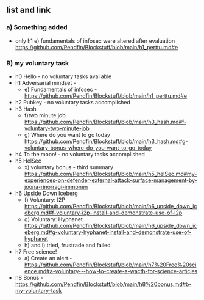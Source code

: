 ## list and link
### a) Something added 
 - only h1 e) fundamentals of infosec were altered after evaluation https://github.com/Pendfin/Blockstuff/blob/main/h1_perttu.md#e

### B) my voluntary task
 - h0 Hello - no voluntary tasks available
 - h1 Adversarial mindset -
   - e) Fundamentals of infosec - https://github.com/Pendfin/Blockstuff/blob/main/h1_perttu.md#e 
 - h2 Pubkey - no voluntary tasks accomplished 
 - h3 Hash
   - f)two minute job https://github.com/Pendfin/Blockstuff/blob/main/h3_hash.md#f-voluntary-two-minute-job
   - g) Where do you want to go today https://github.com/Pendfin/Blockstuff/blob/main/h3_hash.md#g-voluntary-bonus-where-do-you-want-to-go-today
 - h4 To the moon! - no voluntary tasks accomplished
 - h5 HelSec
   - x) voluntary bonus - third summary https://github.com/Pendfin/Blockstuff/blob/main/h5_helSec.md#my-experiences-on-defender-external-attack-surface-management-by-joona-rinorragi-immonen
 - h6 Upside Down Iceberg
   - f) Voluntary: I2P https://github.com/Pendfin/Blockstuff/blob/main/h6_upside_down_iceberg.md#f-voluntary-i2p-install-and-demonstrate-use-of-i2p
   - g) Voluntary: Hyphanet https://github.com/Pendfin/Blockstuff/blob/main/h6_upside_down_iceberg.md#g-voluntary-hyphanet-install-and-demonstrate-use-of-hyphanet
   - h) and i) tried, frustrade and failed
 - h7 Free science!
   - a) Create an alert - https://github.com/Pendfin/Blockstuff/blob/main/h7%20Free%20science.md#a-voluntary---how-to-create-a-wacth-for-science-articles 
 - h8 Bonus - https://github.com/Pendfin/Blockstuff/blob/main/h8%20bonus.md#b-my-voluntary-task
